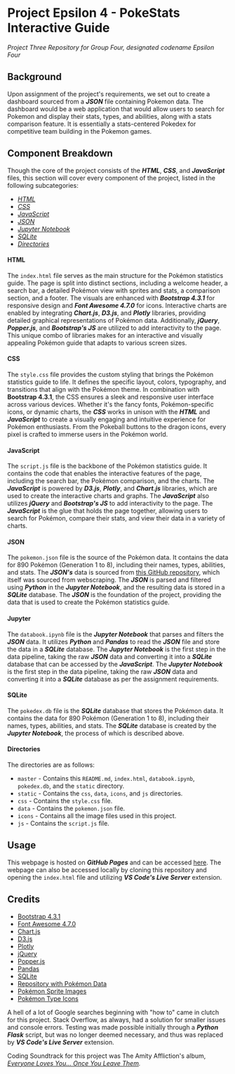 # Project Epsilon 4 - PokeStats Interactive Guide
*Project Three Repository for Group Four, designated codename Epsilon Four*


## Background
Upon assignment of the project's requirements, we set out to create a dashboard sourced from a ***JSON*** file containing Pokemon data. The dashboard would be a web application that would allow users to search for Pokemon and display their stats, types, and abilities, along with a stats comparison feature. It is essentially a stats-centered Pokedex for competitive team building in the Pokemon games.

## Component Breakdown
Though the core of the project consists of the ***HTML***, ***CSS***, and ***JavaScript*** files, this section will cover every component of the project, listed in the following subcategories:

* *[HTML](#HTML)*
* *[CSS](#CSS)*
* *[JavaScript](#JavaScript)*
* *[JSON](#JSON)*
* *[Jupyter Notebook](#Jupyter)*
* *[SQLite](#SQLite)*
* *[Directories](#Directories)*

#### HTML

The `index.html` file serves as the main structure for the Pokémon statistics guide. The page is split into distinct sections, including a welcome header, a search bar, a detailed Pokémon view with sprites and stats, a comparison section, and a footer. The visuals are enhanced with ***Bootstrap 4.3.1*** for responsive design and ***Font Awesome 4.7.0*** for icons. Interactive charts are enabled by integrating ***Chart.js***, ***D3.js***, and ***Plotly*** libraries, providing detailed graphical representations of Pokémon data. Additionally, ***jQuery***, ***Popper.js***, and ***Bootstrap's JS*** are utilized to add interactivity to the page. This unique combo of libraries makes for an interactive and visually appealing Pokémon guide that adapts to various screen sizes.

#### CSS

The `style.css` file provides the custom styling that brings the Pokémon statistics guide to life. It defines the specific layout, colors, typography, and transitions that align with the Pokémon theme. In combination with **Bootstrap 4.3.1**, the CSS ensures a sleek and responsive user interface across various devices. Whether it's the fancy fonts, Pokémon-specific icons, or dynamic charts, the ***CSS*** works in unison with the ***HTML*** and ***JavaScript*** to create a visually engaging and intuitive experience for Pokémon enthusiasts. From the Pokeball buttons to the dragon icons, every pixel is crafted to immerse users in the Pokémon world.

#### JavaScript

The `script.js` file is the backbone of the Pokémon statistics guide. It contains the code that enables the interactive features of the page, including the search bar, the Pokémon comparison, and the charts. The ***JavaScript*** is powered by ***D3.js***, ***Plotly***, and ***Chart.js*** libraries, which are used to create the interactive charts and graphs. The ***JavaScript*** also utilizes ***jQuery*** and ***Bootstrap's JS*** to add interactivity to the page. The ***JavaScript*** is the glue that holds the page together, allowing users to search for Pokémon, compare their stats, and view their data in a variety of charts.

#### JSON

The `pokemon.json` file is the source of the Pokémon data. It contains the data for 890 Pokémon (Generation 1 to 8), including their names, types, abilities, and stats. The ***JSON's*** data is sourced from [this GitHub repository](https://github.com/DetainedDeveloper/Pokedex/tree/master), which itself was sourced from webscraping. The ***JSON*** is parsed and filtered using ***Python*** in the ***Jupyter Notebook***, and the resulting data is stored in a ***SQLite*** database. The ***JSON*** is the foundation of the project, providing the data that is used to create the Pokémon statistics guide.

#### Jupyter

The `databook.ipynb` file is the ***Jupyter Notebook*** that parses and filters the ***JSON*** data. It utilizes ***Python*** and ***Pandas*** to read the ***JSON*** file and store the data in a ***SQLite*** database. The ***Jupyter Notebook*** is the first step in the data pipeline, taking the raw ***JSON*** data and converting it into a ***SQLite*** database that can be accessed by the ***JavaScript***. The ***Jupyter Notebook*** is the first step in the data pipeline, taking the raw ***JSON*** data and converting it into a ***SQLite*** database as per the assignment requirements.

#### SQLite

The `pokedex.db` file is the ***SQLite*** database that stores the Pokémon data. It contains the data for 890 Pokémon (Generation 1 to 8), including their names, types, abilities, and stats. The ***SQLite*** database is created by the ***Jupyter Notebook***, the process of which is described above.

#### Directories

The directories are as follows:
* `master` - Contains this `README.md`, `index.html`, `databook.ipynb`, `pokedex.db`, and the `static` directory.
* `static` - Contains the `css`, `data`, `icons`, and `js` directories.
* `css` - Contains the `style.css` file.
* `data` - Contains the `pokemon.json` file.
* `icons` - Contains all the image files used in this project.
* `js` - Contains the `script.js` file.

## Usage
This webpage is hosted on ***GitHub Pages*** and can be accessed [here](https://LM95A1.github.io/Project-Epsilon-4). The webpage can also be accessed locally by cloning this repository and opening the `index.html` file and utilizing ***VS Code's Live Server*** extension.

## Credits

* [Bootstrap 4.3.1](https://getbootstrap.com/docs/4.3/getting-started/introduction/)
* [Font Awesome 4.7.0](https://fontawesome.com/v4.7.0/)
* [Chart.js](https://www.chartjs.org/)
* [D3.js](https://d3js.org/)
* [Plotly](https://plotly.com/javascript/)
* [jQuery](https://jquery.com/)
* [Popper.js](https://popper.js.org/)
* [Pandas](https://pandas.pydata.org/)
* [SQLite](https://www.sqlite.org/index.html)
* [Repository with Pokémon Data](https://github.com/DetainedDeveloper/Pokedex/tree/master)
* [Pokémon Sprite Images](https://pokeapi.co/)
* [Pokémon Type Icons](https://images-wixmp-ed30a86b8c4ca887773594c2.wixmp.com/i/8a338ef9-a14e-4c93-989b-b510d7b9bad7/dedsu40-c80a23d1-3179-4a89-8f1f-a1599b806335.png/v1/fill/w_700,h_340/pokemon_type_icons___vector_by_lugia_sea_dedsu40-350t.png)

A hell of a lot of Google searches beginning with "how to" came in clutch for this project. Stack Overflow, as always, had a solution for smaller issues and console errors. Testing was made possible initially through a ***Python Flask*** script, but was no longer deemed necessary, and thus was replaced by ***VS Code's Live Server*** extension.

Coding Soundtrack for this project was The Amity Affliction's album, *[Everyone Loves You... Once You Leave Them](https://www.youtube.com/playlist?list=PLcUZCvnqhoU6BRL8ncOJ9Wt8gmq3U-AyL).*
